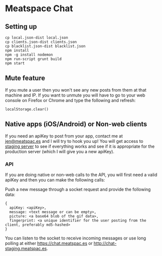 # Meatspace Chat

## Setting up

    cp local.json-dist local.json
    cp clients.json-dist clients.json
    cp blacklist.json-dist blacklist.json
    npm install
    npm -g install nodemon
    npm run-script grunt build
    npm start

## Mute feature

If you mute a user then you won't see any new posts from them at that machine and IP. If you want to unmute you will have to go to your web console on Firefox or Chrome and type the following and refresh:

    localStorage.clear()

## Native apps (iOS/Android) or Non-web clients

If you need an apiKey to post from your app, contact me at jen@meatspac.es and I will try to hook you up! You will get access to [staging server](http://chat-staging.meatspac.es) to see if everything works and see if it is appropriate for the production server (which I will give you a new apiKey).

### API

If you are doing native or non-web calls to the API, you will first need a valid apiKey and then you can make the following calls:

Push a new message through a socket request and provide the following data:

    {
      apiKey: <apiKey>,
      message: <text message or can be empty>,
      picture: <a base64 blob of the gif data>,
      fingerprint: <a unique identifier for the user posting from the client, preferably md5-hashed>
    }

You can listen to the socket to receive incoming messages or use long polling at either https://chat.meatspac.es or http://chat-staging.meatspac.es.

